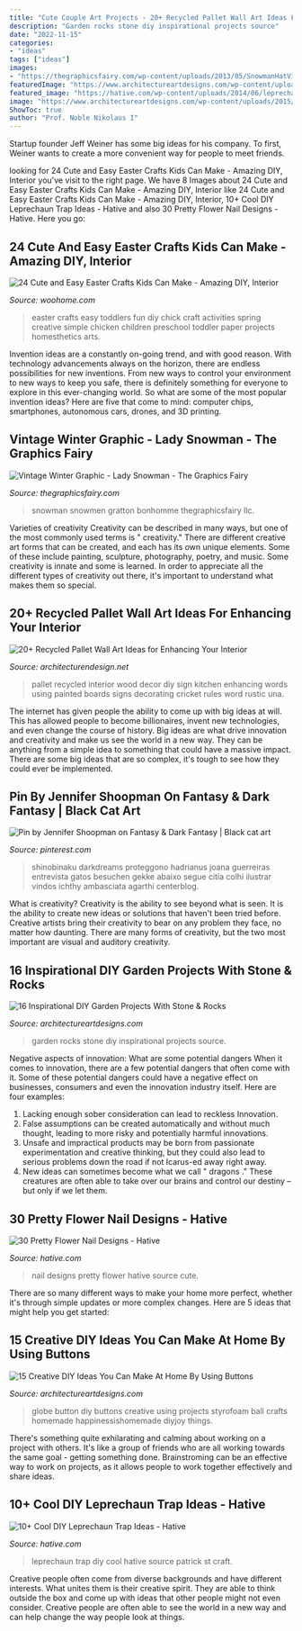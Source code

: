 ```yaml
---
title: "Cute Couple Art Projects - 20+ Recycled Pallet Wall Art Ideas For Enhancing Your Interior"
description: "Garden rocks stone diy inspirational projects source"
date: "2022-11-15"
categories:
- "ideas"
tags: ["ideas"]
images:
- "https://thegraphicsfairy.com/wp-content/uploads/2013/05/SnowmanHatVintage-GraphicsFairy.jpg"
featuredImage: "https://www.architectureartdesigns.com/wp-content/uploads/2017/02/15-Creative-DIY-Ideas-You-Can-Make-At-Home-By-Using-Buttons-4.jpg"
featured_image: "https://hative.com/wp-content/uploads/2014/06/leprechaun-trap-ideas/9-leprechaun-trap-ideas.jpg"
image: "https://www.architectureartdesigns.com/wp-content/uploads/2015/05/843-630x525.jpg"
ShowToc: true
author: "Prof. Noble Nikolaus I"
---
```



Startup founder Jeff Weiner has some big ideas for his company. To first, Weiner wants to create a more convenient way for people to meet friends.

	

		
looking for 24 Cute and Easy Easter Crafts Kids Can Make - Amazing DIY, Interior you've visit to the right page. We have 8 Images about 24 Cute and Easy Easter Crafts Kids Can Make - Amazing DIY, Interior like 24 Cute and Easy Easter Crafts Kids Can Make - Amazing DIY, Interior, 10+ Cool DIY Leprechaun Trap Ideas - Hative and also 30 Pretty Flower Nail Designs - Hative. Here you go:
		
    
## 24 Cute And Easy Easter Crafts Kids Can Make - Amazing DIY, Interior

<img loading=lazy src="http://www.woohome.com/wp-content/uploads/2014/04/Easter-Crafts-for-Kids-4.jpg" onerror="this.onerror=null;this.src='https://tse3.mm.bing.net/th?id=OIP.K99XlXYiYRzK5WEn8KwNLgHaJ6&amp;pid=15.1';" alt="24 Cute and Easy Easter Crafts Kids Can Make - Amazing DIY, Interior">

_Source: woohome.com_

>easter crafts easy toddlers fun diy chick craft activities spring creative simple chicken children preschool toddler paper projects homesthetics arts. 

	

Invention ideas are a constantly on-going trend, and with good reason. With technology advancements always on the horizon, there are endless possibilities for new inventions. From new ways to control your environment to new ways to keep you safe, there is definitely something for everyone to explore in this ever-changing world. So what are some of the most popular invention ideas? Here are five that come to mind: computer chips, smartphones, autonomous cars, drones, and 3D printing.

    
## Vintage Winter Graphic - Lady Snowman - The Graphics Fairy

<img loading=lazy src="https://thegraphicsfairy.com/wp-content/uploads/2013/05/SnowmanHatVintage-GraphicsFairy.jpg" onerror="this.onerror=null;this.src='https://tse4.mm.bing.net/th?id=OIP.1egOovXVr1iLCJoQRukA0QHaMW&amp;pid=15.1';" alt="Vintage Winter Graphic - Lady Snowman - The Graphics Fairy">

_Source: thegraphicsfairy.com_

>snowman snowmen gratton bonhomme thegraphicsfairy llc. 

	

Varieties of creativity
Creativity can be described in many ways, but one of the most commonly used terms is " creativity." There are different creative art forms that can be created, and each has its own unique elements. Some of these include painting, sculpture, photography, poetry, and music. Some creativity is innate and some is learned. In order to appreciate all the different types of creativity out there, it's important to understand what makes them so special.

    
## 20+ Recycled Pallet Wall Art Ideas For Enhancing Your Interior

<img loading=lazy src="http://cdn.architecturendesign.net/wp-content/uploads/2015/06/AD-Pallet-Wall-Art-7.jpg" onerror="this.onerror=null;this.src='https://tse3.mm.bing.net/th?id=OIP.Q3UQX1J8h8p5UFXXuB7W6gHaQP&amp;pid=15.1';" alt="20+ Recycled Pallet Wall Art Ideas for Enhancing Your Interior">

_Source: architecturendesign.net_

>pallet recycled interior wood decor diy sign kitchen enhancing words using painted boards signs decorating cricket rules word rustic una. 

	

The internet has given people the ability to come up with big ideas at will. This has allowed people to become billionaires, invent new technologies, and even change the course of history. Big ideas are what drive innovation and creativity and make us see the world in a new way. They can be anything from a simple idea to something that could have a massive impact. There are some big ideas that are so complex, it's tough to see how they could ever be implemented.

    
## Pin By Jennifer Shoopman On Fantasy &amp; Dark Fantasy | Black Cat Art

<img loading=lazy src="https://i.pinimg.com/736x/ab/98/98/ab9898ba20e3fd50f940b4933e3da7ca--dark-fantasy-fantasy-art.jpg" onerror="this.onerror=null;this.src='https://tse1.mm.bing.net/th?id=OIP.iTW102gcBBWdwL6hifR8tAHaLA&amp;pid=15.1';" alt="Pin by Jennifer Shoopman on Fantasy &amp; Dark Fantasy | Black cat art">

_Source: pinterest.com_

>shinobinaku darkdreams proteggono hadrianus joana guerreiras entrevista gatos besuchen gekke abaixo segue citia colhi ilustrar vindos ichthy ambasciata agarthi centerblog. 

	

What is creativity?
Creativity is the ability to see beyond what is seen. It is the ability to create new ideas or solutions that haven't been tried before. Creative artists bring their creativity to bear on any problem they face, no matter how daunting. There are many forms of creativity, but the two most important are visual and auditory creativity.

    
## 16 Inspirational DIY Garden Projects With Stone &amp; Rocks

<img loading=lazy src="https://www.architectureartdesigns.com/wp-content/uploads/2015/05/843-630x525.jpg" onerror="this.onerror=null;this.src='https://tse2.mm.bing.net/th?id=OIP.n_sSmeDHTyOw7DfJnmcl_gHaGL&amp;pid=15.1';" alt="16 Inspirational DIY Garden Projects With Stone &amp; Rocks">

_Source: architectureartdesigns.com_

>garden rocks stone diy inspirational projects source. 

	

Negative aspects of innovation: What are some potential dangers
When it comes to innovation, there are a few potential dangers that often come with it. Some of these potential dangers could have a negative effect on businesses, consumers and even the innovation industry itself. Here are four examples:
1. Lacking enough sober consideration can lead to reckless Innovation.
2. False assumptions can be created automatically and without much thought, leading to more risky and potentially harmful innovations.
3. Unsafe and impractical products may be born from passionate experimentation and creative thinking, but they could also lead to serious problems down the road if not Icarus-ed away right away. 
4. New ideas can sometimes become what we call " dragons ." These creatures are often able to take over our brains and control our destiny – but only if we let them.

    
## 30 Pretty Flower Nail Designs - Hative

<img loading=lazy src="https://hative.com/wp-content/uploads/2014/11/flower-nail-designs/12-pretty-flower-nail-designs.jpg" onerror="this.onerror=null;this.src='https://tse4.mm.bing.net/th?id=OIP.mRKtugqKCQ-82dtkykivvgHaLJ&amp;pid=15.1';" alt="30 Pretty Flower Nail Designs - Hative">

_Source: hative.com_

>nail designs pretty flower hative source cute. 

	

There are so many different ways to make your home more perfect, whether it's through simple updates or more complex changes. Here are 5 ideas that might help you get started: 

    
## 15 Creative DIY Ideas You Can Make At Home By Using Buttons

<img loading=lazy src="https://www.architectureartdesigns.com/wp-content/uploads/2017/02/15-Creative-DIY-Ideas-You-Can-Make-At-Home-By-Using-Buttons-4.jpg" onerror="this.onerror=null;this.src='https://tse1.mm.bing.net/th?id=OIP.g0fzPzbLVld1wPCkFhd2QgHaLH&amp;pid=15.1';" alt="15 Creative DIY Ideas You Can Make At Home By Using Buttons">

_Source: architectureartdesigns.com_

>globe button diy buttons creative using projects styrofoam ball crafts homemade happinessishomemade diyjoy things. 

	

There's something quite exhilarating and calming about working on a project with others. It's like a group of friends who are all working towards the same goal - getting something done. Brainstroming can be an effective way to work on projects, as it allows people to work together effectively and share ideas.

    
## 10+ Cool DIY Leprechaun Trap Ideas - Hative

<img loading=lazy src="https://hative.com/wp-content/uploads/2014/06/leprechaun-trap-ideas/9-leprechaun-trap-ideas.jpg" onerror="this.onerror=null;this.src='https://tse2.mm.bing.net/th?id=OIP.xLMajJcDS9m5vbeMYdK-CgHaJ4&amp;pid=15.1';" alt="10+ Cool DIY Leprechaun Trap Ideas - Hative">

_Source: hative.com_

>leprechaun trap diy cool hative source patrick st craft. 

	

Creative people often come from diverse backgrounds and have different interests. What unites them is their creative spirit. They are able to think outside the box and come up with ideas that other people might not even consider. Creative people are often able to see the world in a new way and can help change the way people look at things.

